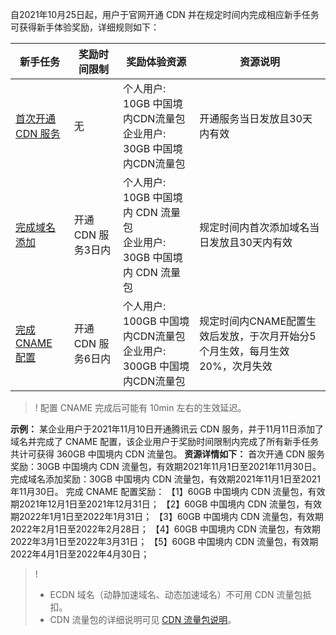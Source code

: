 自2021年10月25日起，用户于官网开通 CDN 并在规定时间内完成相应新手任务可获得新手体验奖励，详细规则如下：

| 新手任务          | 奖励时间限制       | 奖励体验资源                                                 | 资源说明                                                     |
| ----------------- | ------------------ | ------------------------------------------------------------ | ------------------------------------------------------------ |
| [首次开通 CDN 服务](https://cloud.tencent.com/document/product/228/3149) | 无                 | 个人用户: 10GB 中国境内CDN流量包<br>企业用户: 30GB 中国境内CDN流量包 | 开通服务当日发放且30天内有效                                   |
| [完成域名添加](https://cloud.tencent.com/document/product/228/41215)      | 开通 CDN 服务3日内 | 个人用户: 10GB 中国境内 CDN 流量包<br>企业用户: 30GB 中国境内 CDN 流量包 | 规定时间内首次添加域名当日发放且30天内有效                    |
| [完成 CNAME 配置](https://cloud.tencent.com/document/product/228/3121)   | 开通 CDN 服务6日内 | 个人用户: 100GB 中国境内CDN流量包<br>企业用户: 300GB 中国境内CDN流量包 | 规定时间内CNAME配置生效后发放，于次月开始分5个月生效，每月生效20%，次月失效 |

>! 配置 CNAME 完成后可能有 10min 左右的生效延迟。

**示例：**
某企业用户于2021年11月10日开通腾讯云 CDN 服务，并于11月11日添加了域名并完成了 CNAME 配置，该企业用户于奖励时间限制内完成了所有新手任务共计可获得 360GB 中国境内 CDN 流量包。
**资源详情如下：**
首次开通 CDN 服务奖励：30GB 中国境内 CDN 流量包，有效期2021年11月1日至2021年11月30日。
完成域名添加奖励：30GB 中国境内 CDN 流量包，有效期2021年11月1日至2021年11月30日。
完成 CNAME 配置奖励：
【1】60GB 中国境内 CDN 流量包，有效期2021年12月1日至2021年12月31日；
【2】60GB 中国境内 CDN 流量包，有效期2022年1月1日至2022年1月31日；
【3】60GB 中国境内 CDN 流量包，有效期2022年2月1日至2022年2月28日；
【4】60GB 中国境内 CDN 流量包，有效期2022年3月1日至2022年3月31日；
【5】60GB 中国境内 CDN 流量包，有效期2022年4月1日至2022年4月30日；


>! 
>- ECDN 域名（动静加速域名、动态加速域名）不可用 CDN 流量包抵扣。
>- CDN 流量包的详细说明可见 [CDN 流量包说明](https://cloud.tencent.com/document/product/228/64647)。
